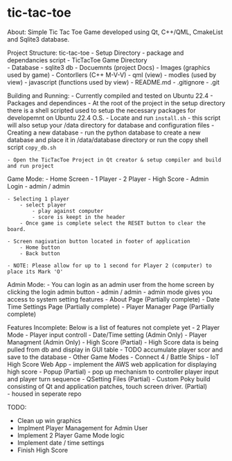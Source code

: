 # tic-tac-toe

About: Simple Tic Tac Toe Game developed using Qt, C++/QML, CmakeList and Sqlite3 database.


Project Structure: 
    tic-tac-toe
        - Setup Directory
            - package and dependancies script 
        - TicTacToe Game Directory   
            - Database - sqlite3 db
            - Docuemnts (project Docs)
            - Images (graphics used by game)
            - Contorllers (C++ M-V-V)
            - qml (view)
            - modles (used by view)
            - javascript (functions used by view)
        - README.md
        - .gitignore
        - .git

Building and Running:
    - Currently compiled and tested on Ubuntu 22.4
    - Packages and dependinces
        - At the root of the project in the setup directory there is a shell scripted
          used to setup the necessary packages for developemnt on Ubuntu 22.4 O.S.
        - Locate and run `install.sh`
            - this script will also setup your /data directory for database and
              configuration files
    - Creating a new database 
        - run the python database to create a new database and place it in /data/database
          directory or run the copy shell script `copy_db.sh`   
    
    - Open the TicTacToe Project in Qt creator & setup compiler and build and run project 


Game Mode: 
    - Home Screen 
        - 1 Player 
        - 2 Player
        - High Score 
        - Admin Login 
            - admin / admin
        
    - Selecting 1 player 
        - select player 
            - play against computer
            - score is keept in the header      
        - Once game is complete select the RESET button to clear the board. 
        
    - Screen nagivation button located in footer of application 
        - Home button 
        - Back button 
    
    - NOTE: Please allow for up to 1 second for Player 2 (computer) to place its Mark 'O' 
    
Admin Mode:
    - You can login as an admin user from the home screen by clicking the login admin button
        - admin / admin
    - admin mode gives you access to system setting features
        - About Page (Partially complete)
        - Date Time Settings Page (Partially complete)
        - Player Manager Page (Partially complete)
    

Features Incomplete:
    Below is a list of features not complete yet
    - 2 Player Mode 
        - Player input controll
    - Date/Time setting (Admin Only)
    - Player Managment (Admin Only)
    - High Score (Partial) 
        - High Score data is being pulled from db and display in GUI table 
        - TODO accumulate player scor and save to the database
    - Other Game Modes - Connect 4 / Battle Ships
    - IoT High Score Web App
        - implement the AWS web application for displaying high score 
    - Popup (Partial) 
        - pop up mechanism to controller player input and player turn sequence 
    - QSetting Files (Partial)
    - Custom Poky build consisting of Qt and application patches, touch screen driver. (Partial)        
        - housed in seperate repo 
    
    
TODO: 
  - Clean up win graphics
  - Implment Player Management for Admin User
  - Implement 2 Player Game Mode logic      
  - Implement date / time settings 
  - Finish High Score 



